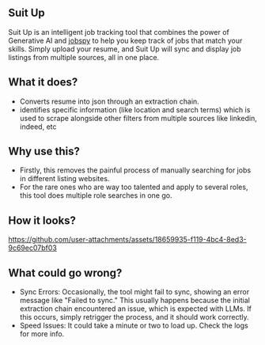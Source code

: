 ## Suit Up
Suit Up is an intelligent job tracking tool that combines the power of Generative AI and [jobspy](https://github.com/Bunsly/JobSpy) to help you keep track of jobs that match your skills. Simply upload your resume, and Suit Up will sync and display job listings from multiple sources, all in one place.

## What it does?

- Converts resume into json through an extraction chain.
- identifies specific information (like location and search terms) which is used to scrape alongside other filters from multiple sources like linkedin, indeed, etc

## Why use this?
- Firstly, this removes the painful process of manually searching for jobs in different listing websites.
- For the rare ones who are way too talented and apply to several roles, this tool does multiple role searches in one go.

## How it looks?
https://github.com/user-attachments/assets/18659935-f119-4bc4-8ed3-9c69ec07bf03

## What could go wrong?
- Sync Errors: Occasionally, the tool might fail to sync, showing an error message like "Failed to sync." This usually happens because the initial extraction chain encountered an issue, which is expected with LLMs. If this occurs, simply retrigger the process, and it should work correctly.
- Speed Issues: It could take a minute or two to load up. Check the logs for more info.

